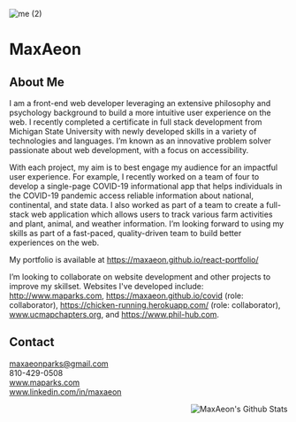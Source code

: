 ![me (2)](https://user-images.githubusercontent.com/87254760/141665020-2f5cfa9a-f411-44ab-ba5d-d2d0fde9dab9.jpg)

# MaxAeon

## About Me
I am a front-end web developer leveraging an extensive philosophy and psychology background to build a more intuitive user experience on the web. I recently completed a certificate in full stack development from Michigan State University with newly developed skills in a variety of technologies and languages. I’m known as an innovative problem solver passionate about web development, with a focus on accessibility.

With each project, my aim is to best engage my audience for an impactful user experience. For example, I recently worked on a team of four to develop a single-page COVID-19 informational app that helps individuals in the COVID-19 pandemic access reliable information about national, continental, and state data. I also worked as part of a team to create a full-stack web application which allows users to track various farm activities and plant, animal, and weather information. I’m looking forward to using my skills as part of a fast-paced, quality-driven team to build better experiences on the web.

My portfolio is available at https://maxaeon.github.io/react-portfolio/

I’m looking to collaborate on website development and other projects to improve my skillset. Websites I've developed include: http://www.maparks.com, https://maxaeon.github.io/covid (role: collaborator), https://chicken-running.herokuapp.com/ (role: collaborator), www.ucmapchapters.org, and https://www.phil-hub.com.

## Contact
maxaeonparks@gmail.com <br>
810-429-0508<br>
www.maparks.com <br>
www.linkedin.com/in/maxaeon


<img align="right" alt="MaxAeon's Github Stats" src="https://github-readme-stats.vercel.app/api?username=MaxAeon&show_icons=true&hide_border=true" />
